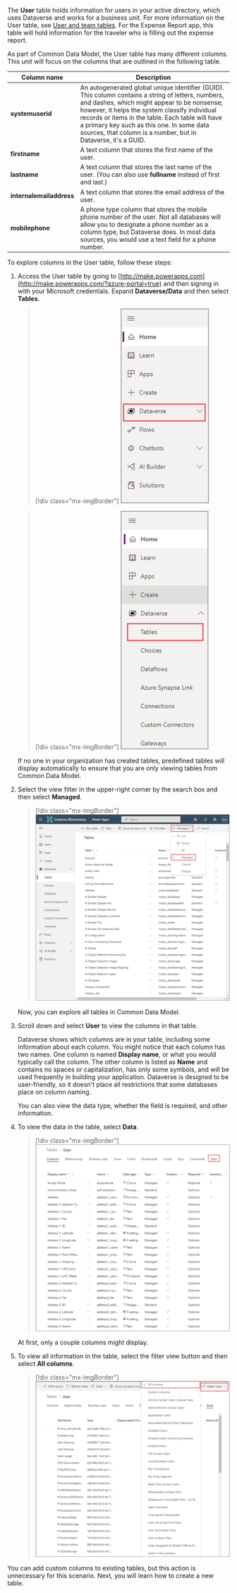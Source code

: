 The **User** table holds information for users in your active directory, which uses Dataverse and works for a business unit. For more information on the User table, see [User and team tables](/powerapps/developer/data-platform/user-team-entities/?azure-portal=true#). For the Expense Report app, this table will hold information for the traveler who is filling out the expense report.

As part of Common Data Model, the User table has many different columns. This unit will focus on the columns that are outlined in the following table.

|Column name |Description |
|----------------|----------------|
|**systemuserid** |An autogenerated global unique identifier (GUID). This column contains a string of letters, numbers, and dashes, which might appear to be nonsense; however, it helps the system classify individual records or items in the table. Each table will have a primary key such as this one. In some data sources, that column is a number, but in Dataverse, it's a GUID.|
|**firstname**| A text column that stores the first name of the user.|
|**lastname**| A text column that stores the last name of the user. (You can also use **fullname** instead of first and last.) |
|**internalemailaddress**| A text column that stores the email address of the user.|
| **mobilephone** |A phone type column that stores the mobile phone number of the user. Not all databases will allow you to designate a phone number as a column type, but Dataverse does. In most data sources, you would use a text field for a phone number. |

To explore columns in the User table, follow these steps:

1. Access the User table by going to [http://make.powerapps.com](http://make.powerapps.com/?azure-portal=true) and then signing in with your Microsoft credentials. Expand **Dataverse/Data** and then select **Tables**.

    > [!div class="mx-imgBorder"]
    > [![Screenshot of the Dataverse left navigation menu with the Dataverse option highlighted.](../media/2-dataverse.png)](../media/2-dataverse.png#lightbox)

    > [!div class="mx-imgBorder"]
    > [![Screenshot of the Dataverse left navigation menu with the Tables option highlighted.](../media/3-tables.png)](../media/3-tables.png#lightbox)

    If no one in your organization has created tables, predefined tables will display automatically to ensure that you are only viewing tables from Common Data Model.

1. Select the view filter in the upper-right corner by the search box and then select **Managed**.

    > [!div class="mx-imgBorder"]
    > [![Screenshot of Microsoft Power Apps tables page with the Managed option highlighted and menu expanded.](../media/4-managed.png)](../media/4-managed.png#lightbox)

    Now, you can explore all tables in Common Data Model.

1. Scroll down and select **User** to view the columns in that table.

    Dataverse shows which columns are in your table, including some information about each column. You might notice that each column has two names. One column is named **Display name**, or what you would typically call the column. The other column is listed as **Name** and contains no spaces or capitalization, has only some symbols, and will be used frequently in building your application. Dataverse is designed to be user-friendly, so it doesn't place all restrictions that some databases place on column naming.

    You can also view the data type, whether the field is required, and other information.

1. To view the data in the table, select **Data**.

    > [!div class="mx-imgBorder"]
    > [![Screenshot of User data columns with the Data option highlighted in the top navigation bar.](../media/5-user-data.png)](../media/5-user-data.png#lightbox)

    At first, only a couple columns might display.

1. To view all information in the table, select the filter view button and then select **All columns**.

    > [!div class="mx-imgBorder"]
    > [![Screenshot of the Select view filter option expanded and the All columns option selected.](../media/6-all-columns.png)](../media/6-all-columns.png#lightbox)

You can add custom columns to existing tables, but this action is unnecessary for this scenario. Next, you will learn how to create a new table.
